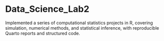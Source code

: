 # Data_Science_Lab2
Implemented a series of computational statistics projects in R, covering simulation, numerical methods, and statistical inference, with reproducible Quarto reports and structured code.
